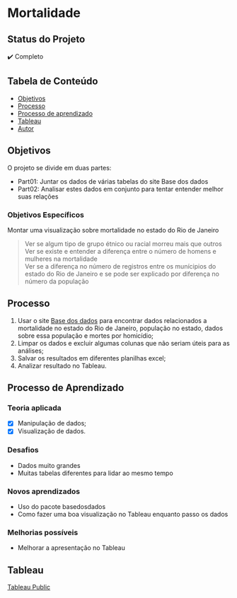 # Mortalidade

## Status do Projeto
:heavy_check_mark: Completo <br>

## Tabela de Conteúdo

- [Objetivos](#objetivos)
- [Processo](#processo)
- [Processo de aprendizado](#Processo-de-Aprendizado)
- [Tableau](#Tableau)
- [Autor](#Autor)

## Objetivos
O projeto se divide em duas partes:<br>
- Part01: Juntar os dados de várias tabelas do site Base dos dados
- Part02: Analisar estes dados em conjunto para tentar entender melhor suas relações 

### Objetivos Específicos
Montar uma visualização sobre mortalidade no estado do Rio de Janeiro
> Ver se algum tipo de grupo étnico ou racial morreu mais que outros<br>
> Ver se existe e entender a diferença entre o número de homens e mulheres na mortalidade <br>
> Ver se a diferença no número de registros entre os munícipios do estado do Rio de Janeiro e se pode ser explicado por diferença no número da população <br>

## Processo
1. Usar o site <a href='https://basedosdados.org/' target='_blank'>Base dos dados</a> para encontrar dados relacionados a mortalidade no estado do Rio de Janeiro, população no estado, dados sobre essa população e mortes por homicídio;<br>
2. Limpar os dados e excluir algumas colunas que não seriam úteis para as análises;<br>
3. Salvar os resultados em diferentes planilhas excel;<br>
4. Analizar resultado no Tableau.<br>

## Processo de Aprendizado
### Teoria aplicada
- [x] Manipulação de dados;<br>
- [x] Visualização de dados.<br>

### Desafios
- Dados muito grandes
- Muitas tabelas diferentes para lidar ao mesmo tempo

### Novos aprendizados
- Uso do pacote basedosdados
- Como fazer uma boa visualização no Tableau enquanto passo os dados

### Melhorias possíveis
- Melhorar a apresentação no Tableau

## Tableau
<a href="https://public.tableau.com/app/profile/jo.o.pedro.moreira.gon.alves.de.oliveira/viz/Livro1_16612761050680/MortalidadeRiodeJaneiro" target='_blank' >Tableau Public</a>
